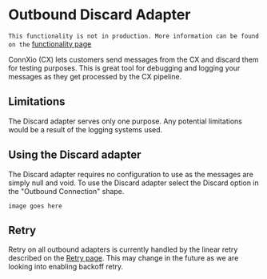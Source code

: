 # Outbound Discard Adapter

`This functionality is not in production. More information can be found on the` [functionality page](/Functionality)

ConnXio (CX) lets customers send messages from the CX and discard them for testing purposes. This is great tool for debugging and logging your messages as they get processed by the CX pipeline.

## Limitations

The Discard adapter serves only one purpose. Any potential limitations would be a result of the logging systems used.

## Using the Discard adapter

The Discard adapter requires no configuration to use as the messages are simply null and void. To use the Discard adapter select the Discard option in the "Outbound Connection" shape.

`image goes here`

## Retry

Retry on all outbound adapters is currently handled by the linear retry described on the [Retry page](/Retry). This may change in the future as we are looking into enabling backoff retry.
